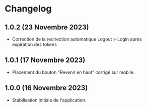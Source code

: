 # Changelog

## 1.0.2 (23 Novembre 2023)

- Correction de la redirection automatique Logout > Login après expiration des tokens

## 1.0.1 (17 Novembre 2023)

- Placement du bouton "Revenir en haut" corrigé sur mobile.

## 1.0.0 (16 Novembre 2023)

- Stabilisation initiale de l'application.
